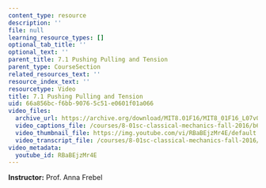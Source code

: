 ```yaml
---
content_type: resource
description: ''
file: null
learning_resource_types: []
optional_tab_title: ''
optional_text: ''
parent_title: 7.1 Pushing Pulling and Tension
parent_type: CourseSection
related_resources_text: ''
resource_index_text: ''
resourcetype: Video
title: 7.1 Pushing Pulling and Tension
uid: 66a856bc-f6bb-9076-5c51-e0601f01a066
video_files:
  archive_url: https://archive.org/download/MIT8.01F16/MIT8_01F16_L07v01_360p.mp4
  video_captions_file: /courses/8-01sc-classical-mechanics-fall-2016/b620b4f7ebf25d118b5a1b27f475f134_RBaBEjzMr4E.vtt
  video_thumbnail_file: https://img.youtube.com/vi/RBaBEjzMr4E/default.jpg
  video_transcript_file: /courses/8-01sc-classical-mechanics-fall-2016/39256fd439428dc74585370597a0302e_RBaBEjzMr4E.pdf
video_metadata:
  youtube_id: RBaBEjzMr4E
---
```


**Instructor:** Prof. Anna Frebel